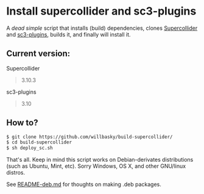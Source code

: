 # Install supercollider and sc3-plugins

A _dead simple_ script that installs (build) dependencies, clones [Supercollider](https://github.com/supercollider/supercollider/) and [sc3-plugins](https://github.com/supercollider/sc3-plugins), builds it, and finally will install it.

## Current version:

Supercollider
> 3.10.3

sc3-plugins
> 3.10


## How to?

```bash
$ git clone https://github.com/willbasky/build-supercollider/
$ cd build-supercollider
$ sh deploy_sc.sh
```

That's all.
Keep in mind this script works on Debian-derivates distributions (such as Ubuntu, Mint, etc). Sorry Windows, OS X, and other GNU/linux distros.

See [README-deb.md](README-deb.md) for thoughts on making .deb packages.
